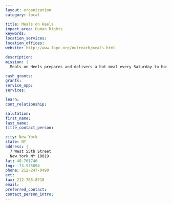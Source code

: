 ```yaml
---
layout: organization
category: local

title: Meals on Heels
impact_area: Human Rights
keywords: 
location_services: 
location_offices: 
website: http://www.fapc.org/outreach/meals.html

description: 
mission: |
  Meals on Heels prepares and delivers a hot meal every Saturday to homebound elderly in New York City from 59th Street to 14th Street. Volunteers spend part of the morning in the Church's soup kitchen as prep-chefs; buttering bread, chopping vegetables, or spicing up stew. Then they deliver meals to friendly and thankful elderly residents. Meals on Heels is the perfect activity for people who have little free time during weekdays but still want to give something back to the community.

cash_grants: 
grants: 
service_opp: 
services: 

learn: 
cont_relationship: 

salutation: 
first_name: 
last_name: 
title_contact_person: 

city: New York
state: NY
address: |
  7 West 55th Street  
  New York NY 10019
lat: 40.761746
lng: -73.975094
phone: 212-247-0490
ext: 
fax: 212-765-8710
email: 
preferred_contact: 
contact_person_intro: 
---
```

